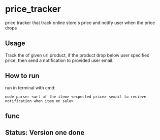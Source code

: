 # price_tracker

price tracker that track online store's price and notify user when the price drops

## Usage

Track the of given url product, if the product drop below user specified price, then send a notification to provided user email.

## How to run

run in terminal with cmd:

```
node parser <url of the item> <expected price> <email to recieve notification when item on sale>
```

## func

## Status: Version one done

